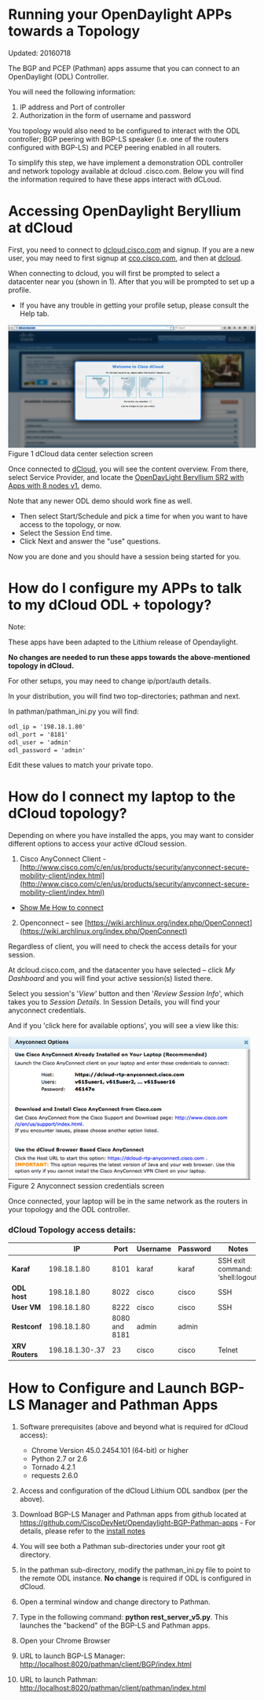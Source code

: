 # Running your OpenDaylight APPs towards a Topology

Updated: 20160718

The BGP and PCEP (Pathman) apps assume that you can connect to an OpenDaylight (ODL) Controller.

You will need the following information:

1. IP address and Port of controller
2. Authorization in the form of username and password

You topology would also need to be configured to interact with the ODL controller; BGP peering with BGP-LS speaker (i.e. one of the routers configured with BGP-LS) and PCEP peering enabled in all routers.

To simplify this step, we have implement a demonstration ODL controller and network topology available at dcloud .cisco.com. Below you will find the information required to have these apps interact with dCLoud.

# Accessing OpenDaylight Beryllium at dCloud

First, you need to connect to [dcloud.cisco.com](http://dcloud.cisco.com) and signup. If you are a new user, you may need to first signup at [cco.cisco.com](http://cco.cisco.com), and then at [dcloud](http://dcloud.cisco.com).

When connecting to dcloud, you will first be prompted to select a datacenter near you (shown in 1). After that you will be prompted to set up a profile.

- If you have any trouble in getting your profile setup, please consult the Help tab.

![](media/image5.png)
Figure 1 dCloud data center selection screen

Once connected to [dCloud](http://dcloud.cisco.com), you will see the content overview. From there, select Service Provider, and locate the [OpenDayLight Beryllium SR2 with Apps with 8 nodes v1.](https://dcloud-cms.cisco.com/demo/opendaylight-beryllium-sr2-with-apps-with-8-nodes-v1) demo.

Note that any newer ODL demo should work fine as well.

- Then select Start/Schedule and pick a time for when you want to have access to the topology, or now.
- Select the Session End time.
- Click Next and answer the "use" questions.

Now you are done and you should have a session being started for you.

# How do I configure my APPs to talk to my dCloud ODL + topology?

Note:

These apps have been adapted to the Lithium release of Opendaylight.

**No changes are needed to run these apps towards the above-mentioned topology in dCloud.**

For other setups, you may need to change ip/port/auth details.

In your distribution, you will find two top-directories; pathman and next.

In pathman/pathman\_ini.py you will find:

```
odl_ip = '198.18.1.80'
odl_port = '8181'
odl_user = 'admin'
odl_password = 'admin'
```

Edit these values to match your private topo.

# How do I connect my laptop to the dCloud topology?

Depending on where you have installed the apps, you may want to consider different options to access your active dCloud session.

1. Cisco AnyConnect Client - [http://www.cisco.com/c/en/us/products/security/anyconnect-secure-mobility-client/index.html](http://www.cisco.com/c/en/us/products/security/anyconnect-secure-mobility-client/index.html)
 - [Show Me How to connect](https://dcloud-cms.cisco.com/help/install_anyconnect_pc_mac) 

2. Openconnect – see [https://wiki.archlinux.org/index.php/OpenConnect](https://wiki.archlinux.org/index.php/OpenConnect)

Regardless of client, you will need to check the access details for your session.

At dcloud.cisco.com, and the datacenter you have selected – click _My Dashboard_ and you will find your active session(s) listed there.

Select you session's '_View'_ button and then '_Review Session Info_', which takes you to _Session Details_. In Session Details, you will find your anyconnect credentials.

And if you 'click here for available options', you will see a view like this:


![](media/image6.png)
Figure 2 Anyconnect session credentials screen

Once connected, your laptop will be in the same network as the routers in your topology and the ODL controller.


### dCloud Topology access details:

|                 | IP              | Port          | Username | Password | Notes                            |
|-----------------|-----------------|---------------|----------|----------|----------------------------------|
| **Karaf**       | 198.18.1.80     | 8101          | karaf    | karaf    | SSH exit command: ‘shell:logout’ |
| **ODL host**    | 198.18.1.80     | 8022          | cisco    | cisco    | SSH                              |
| **User VM**    | 198.18.1.80     | 8222          | cisco    | cisco    | SSH                              |
| **Restconf**    | 198.18.1.80     | 8080 and 8181 | admin    | admin    |                                  |
| **XRV Routers** | 198.18.1.30-.37 | 23            | cisco    | cisco    | Telnet                           |


# How to Configure and Launch BGP-LS Manager and Pathman Apps

1. Software prerequisites (above and beyond what is required for dCloud access):

    - Chrome Version 45.0.2454.101 (64-bit) or higher
    - Python 2.7 or 2.6
    - Tornado 4.2.1
    - requests 2.6.0

2. Access and configuration of the dCloud Lithium ODL sandbox (per the above).

3. Download BGP-LS Manager and Pathman apps from github located at <https://github.com/CiscoDevNet/Opendaylight-BGP-Pathman-apps> - For details, please refer to the [install notes](https://github.com/CiscoDevNet/Opendaylight-BGP-Pathman-apps/blob/master/Install.md)

4. You will see both a Pathman sub-directories under your root git directory.

5. In the pathman sub-directory, modify the pathman\_ini.py file to point to the remote ODL instance. **No change** is required if ODL is configured in dCloud.

6. Open a terminal window and change directory to Pathman.

7. Type in the following command: **python rest\_server\_v5.py**. This launches the "backend" of the BGP-LS and Pathman apps.

8. Open your Chrome Browser

9. URL to launch BGP-LS Manager: <http://localhost:8020/pathman/client/BGP/index.html>

10. URL to launch Pathman: <http://localhost:8020/pathman/client/pathman/index.html>